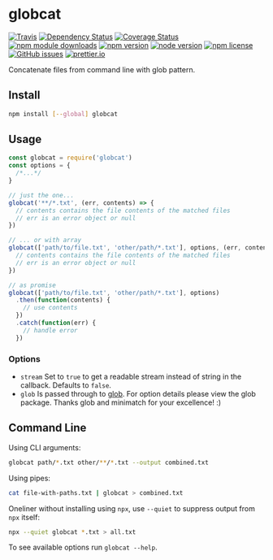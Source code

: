 # globcat

[![Travis](https://img.shields.io/travis/smonn/globcat.svg)](https://travis-ci.org/smonn/globcat)
[![Dependency Status](https://david-dm.org/smonn/globcat.svg)](https://david-dm.org/smonn/globcat)
[![Coverage Status](https://coveralls.io/repos/github/smonn/globcat/badge.svg?branch=master)](https://coveralls.io/github/smonn/globcat?branch=master)
[![npm module downloads](http://img.shields.io/npm/dt/globcat.svg)](https://www.npmjs.org/package/globcat)
[![npm version](https://img.shields.io/npm/v/globcat.svg)](https://www.npmjs.org/package/globcat)
[![node version](https://img.shields.io/node/v/globcat.svg)](https://www.npmjs.org/package/globcat)
[![npm license](https://img.shields.io/npm/l/globcat.svg)](https://raw.githubusercontent.com/smonn/globcat/master/LICENSE)
[![GitHub issues](https://img.shields.io/github/issues/smonn/globcat.svg)](https://github.com/smonn/globcat/issues)
[![prettier.io](https://img.shields.io/badge/code%20style-prettier.io-brightgreen.svg)](https://prettier.io)

Concatenate files from command line with glob pattern.

## Install

```sh
npm install [--global] globcat
```

## Usage

```javascript
const globcat = require('globcat')
const options = {
  /*...*/
}

// just the one...
globcat('**/*.txt', (err, contents) => {
  // contents contains the file contents of the matched files
  // err is an error object or null
})

// ... or with array
globcat(['path/to/file.txt', 'other/path/*.txt'], options, (err, contents) => {
  // contents contains the file contents of the matched files
  // err is an error object or null
})

// as promise
globcat(['path/to/file.txt', 'other/path/*.txt'], options)
  .then(function(contents) {
    // use contents
  })
  .catch(function(err) {
    // handle error
  })
```

### Options

- `stream` Set to `true` to get a readable stream instead of string in the
  callback. Defaults to `false`.
- `glob` Is passed through to [glob][glob]. For option details please
  view the glob package. Thanks glob and minimatch for your excellence! :)

[glob]: https://www.npmjs.com/package/glob

## Command Line

Using CLI arguments:

```sh
globcat path/*.txt other/**/*.txt --output combined.txt
```

Using pipes:

```sh
cat file-with-paths.txt | globcat > combined.txt
```

Oneliner without installing using `npx`, use `--quiet` to suppress output from
`npx` itself:

```sh
npx --quiet globcat *.txt > all.txt
```

To see available options run `globcat --help`.
